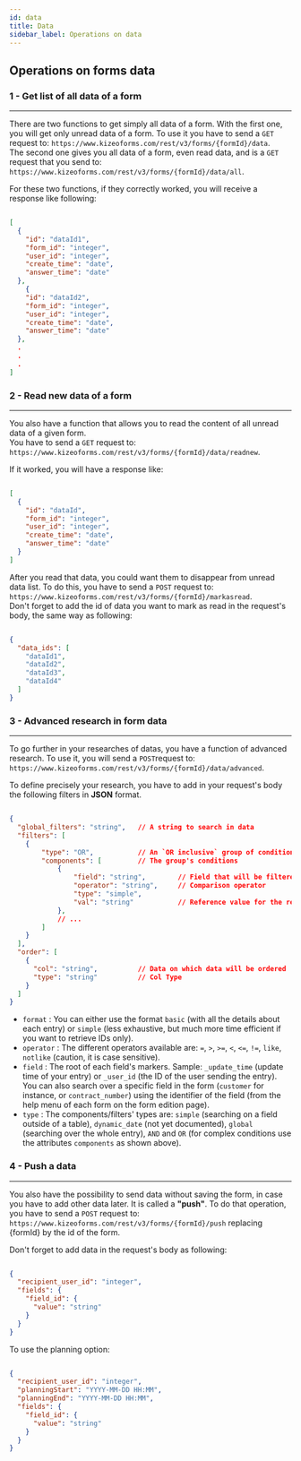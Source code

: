 ```yaml
---
id: data
title: Data
sidebar_label: Operations on data
---
```

## Operations on forms data

### 1 - Get list of all data of a form
***

There are two functions to get simply all data of a form.
With the first one, you will get only unread data of a form. To use it you have to send a `GET` request to: `https://www.kizeoforms.com/rest/v3/forms/{formId}/data`.  
The second one gives you all data of a form, even read data, and is a `GET` request that you send to: `https://www.kizeoforms.com/rest/v3/forms/{formId}/data/all`.  

For these two functions, if they correctly worked, you will receive a response like following: 
```json

[
  {
    "id": "dataId1",
    "form_id": "integer",
    "user_id": "integer",
    "create_time": "date",
    "answer_time": "date"
  },
    {
    "id": "dataId2",
    "form_id": "integer",
    "user_id": "integer",
    "create_time": "date",
    "answer_time": "date"
  },
  .
  .
  .
]

```

### 2 - Read new data of a form
***
You also have a function that allows you to read the content of all unread data of a given form.  
You have to send a `GET` request to: `https://www.kizeoforms.com/rest/v3/forms/{formId}/data/readnew`.  

If it worked, you will have a response like: 

```json

[
  {
    "id": "dataId",
    "form_id": "integer",
    "user_id": "integer",
    "create_time": "date",
    "answer_time": "date"
  }
]

```

After you read that data, you could want them to disappear from unread data list. To do this, you have to send a `POST` request to: `https://www.kizeoforms.com/rest/v3/forms/{formId}/markasread`.  
Don't forget to add the id of data you want to mark as read in the request's body, the same way as following:


```json

{
  "data_ids": [
    "dataId1",
    "dataId2",
    "dataId3",
    "dataId4"
  ]
}

```

### 3 - Advanced research in form data
***
To go further in your researches of datas, you have a function of advanced research.
To use it, you will send a `POST`request to: `https://www.kizeoforms.com/rest/v3/forms/{formId}/data/advanced`.  

To define precisely your research, you have to add in your request's body the following filters in __JSON__ format.  

```json

{
  "global_filters": "string",   // A string to search in data
  "filters": [
    {
        "type": "OR",           // An `OR inclusive` group of conditions
        "components": [         // The group's conditions
            {
                "field": "string",        // Field that will be filtered
                "operator": "string",     // Comparison operator
                "type": "simple",
                "val": "string"           // Reference value for the research
            },
            // ...
        ]
    }
  ],
  "order": [
    {
      "col": "string",          // Data on which data will be ordered
      "type": "string"          // Col Type
    }
  ]
}

```

- `format` : You can either use the format `basic` (with all the details about each entry) or `simple` (less exhaustive, but much more time efficient if you want to retrieve IDs only).
- `operator` : The different operators available are: `=`, `>`, `>=`, `<`, `<=`, `!=`, `like`, `notlike` (caution, it is case sensitive).
- `field` : The root of each field's markers. Sample: `_update_time` (update time of your entry) or `_user_id` (the ID of the user sending the entry). You can also search over a specific field in the form (`customer` for instance, or `contract_number`) using the identifier of the field (from the help menu of each form on the form edition page).
- `type` : The components/filters' types are: `simple` (searching on a field outside of a table), `dynamic_date` (not yet documented), `global` (searching over the whole entry), `AND` and `OR` (for complex conditions use the attributes `components` as shown above).

### 4 - Push a data
***
You also have the possibility to send data without saving the form, in case you have to add other data later. It is called a __"push"__.
To do that operation, you have to send a `POST` request to: `https://www.kizeoforms.com/rest/v3/forms/{formId}/push` replacing {formId} by the id of the form.

Don't forget to add data in the request's body as following: 

```json

{
  "recipient_user_id": "integer",
  "fields": {
    "field_id": {
      "value": "string"
    }
  }
}

```

To use the planning option:

```json

{
  "recipient_user_id": "integer",
  "planningStart": "YYYY-MM-DD HH:MM",
  "planningEnd": "YYYY-MM-DD HH:MM",
  "fields": {
    "field_id": {
      "value": "string"
    }
  }
}

```
